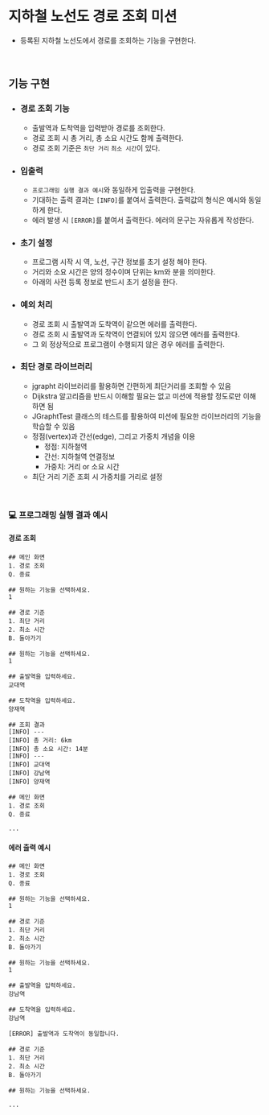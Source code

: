 # 지하철 노선도 경로 조회 미션
- 등록된 지하철 노선도에서 경로를 조회하는 기능을 구현한다.

<br>

## 기능 구현
- ### 경로 조회 기능
  - 출발역과 도착역을 입력받아 경로를 조회한다.
  - 경로 조회 시 총 거리, 총 소요 시간도 함께 출력한다.
  - 경로 조회 기준은 `최단 거리` `최소 시간`이 있다.

- ### 입출력
  - `프로그래밍 실행 결과 예시`와 동일하게 입출력을 구현한다.
  - 기대하는 출력 결과는 `[INFO]`를 붙여서 출력한다. 출력값의 형식은 예시와 동일하게 한다.
  - 에러 발생 시 `[ERROR]`를 붙여서 출력한다. 에러의 문구는 자유롭게 작성한다.

- ### 초기 설정
  - 프로그램 시작 시 역, 노선, 구간 정보를 초기 설정 해야 한다.
  - 거리와 소요 시간은 양의 정수이며 단위는 km와 분을 의미한다.
  - 아래의 사전 등록 정보로 반드시 초기 설정을 한다.

- ### 예외 처리
  - 경로 조회 시 출발역과 도착역이 같으면 에러를 출력한다.
  - 경로 조회 시 출발역과 도착역이 연결되어 있지 않으면 에러를 출력한다.
  - 그 외 정상적으로 프로그램이 수행되지 않은 경우 에러를 출력한다.

- ### 최단 경로 라이브러리
  - jgrapht 라이브러리를 활용하면 간편하게 최단거리를 조회할 수 있음
  - Dijkstra 알고리즘을 반드시 이해할 필요는 없고 미션에 적용할 정도로만 이해하면 됨
  - JGraphtTest 클래스의 테스트를 활용하여 미션에 필요한 라이브러리의 기능을 학습할 수 있음
  - 정점(vertex)과 간선(edge), 그리고 가중치 개념을 이용
    - 정점: 지하철역
    - 간선: 지하철역 연결정보
    - 가중치: 거리 or 소요 시간
  - 최단 거리 기준 조회 시 가중치를 거리로 설정

<br>

### 💻 프로그래밍 실행 결과 예시
#### 경로 조회
```
## 메인 화면
1. 경로 조회
Q. 종료

## 원하는 기능을 선택하세요.
1

## 경로 기준
1. 최단 거리
2. 최소 시간
B. 돌아가기

## 원하는 기능을 선택하세요.
1

## 출발역을 입력하세요.
교대역

## 도착역을 입력하세요.
양재역

## 조회 결과
[INFO] ---
[INFO] 총 거리: 6km
[INFO] 총 소요 시간: 14분
[INFO] ---
[INFO] 교대역
[INFO] 강남역
[INFO] 양재역

## 메인 화면
1. 경로 조회
Q. 종료

...
```

#### 에러 출력 예시

```
## 메인 화면
1. 경로 조회
Q. 종료

## 원하는 기능을 선택하세요.
1

## 경로 기준
1. 최단 거리
2. 최소 시간 
B. 돌아가기

## 원하는 기능을 선택하세요.
1

## 출발역을 입력하세요.
강남역

## 도착역을 입력하세요.
강남역

[ERROR] 출발역과 도착역이 동일합니다.

## 경로 기준
1. 최단 거리
2. 최소 시간 
B. 돌아가기

## 원하는 기능을 선택하세요.

...

```

